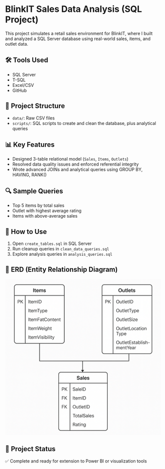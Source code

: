 # BlinkIT Sales Data Analysis (SQL Project)

This project simulates a retail sales environment for BlinkIT, where I built and analyzed a SQL Server database using real-world sales, items, and outlet data.

## 🛠 Tools Used
- SQL Server
- T-SQL
- Excel/CSV
- GitHub

## 📁 Project Structure
- `data/`: Raw CSV files
- `scripts/`: SQL scripts to create and clean the database, plus analytical queries

## 📊 Key Features
- Designed 3-table relational model (`Sales`, `Items`, `Outlets`)
- Resolved data quality issues and enforced referential integrity
- Wrote advanced JOINs and analytical queries using GROUP BY, HAVING, RANK()

## 🔍 Sample Queries
- Top 5 items by total sales
- Outlet with highest average rating
- Items with above-average sales

## 🔗 How to Use
1. Open `create_tables.sql` in SQL Server
2. Run cleanup queries in `clean_data_queries.sql`
3. Explore analysis queries in `analysis_queries.sql`

## 📸 ERD (Entity Relationship Diagram)
![ERD](https://github.com/upendra911/BlinkIT-SQL-Project/blob/main/BlinkIT-SQL-Project/images/ERD%20diagram.png)

## 📂 Project Status
✅ Complete and ready for extension to Power BI or visualization tools
